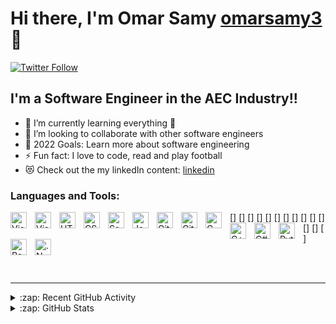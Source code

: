 # Hi there, I'm Omar Samy [omarsamy3][linkedin] 👋

[![Twitter Follow](https://img.shields.io/twitter/follow/omarsamy333?color=1DA1F2&logo=twitter&style=for-the-badge)](https://twitter.com/intent/follow?original_referer=https%3A%2F%2Fgithub.com%2Fomarsamy333&screen_name=omarsamy333)

## I'm a Software Engineer in the AEC Industry!!

- 🌱 I’m currently learning everything 🤣
- 👯 I’m looking to collaborate with other software engineers
- 🥅 2022 Goals: Learn more about software engineering
- ⚡ Fun fact: I love to code, read and play football
- 😻 Check out the my linkedIn content: [linkedin](https://linkedin.com/in/omarsamy3)

### Languages and Tools:

[<img align="left" alt="Visual Studio Code" width="26px" src="https://cdn.jsdelivr.net/gh/devicons/devicon/icons/vscode/vscode-original.svg" style="padding-right:10px;" />]
[<img align="left" alt="Visual Studio" width="26px" src="https://icongr.am/devicon/visualstudio-plain.svg?size=128&color=c34141" style="padding-right:10px;" />]
[<img align="left" alt="HTML5" width="26px" src="https://cdn.jsdelivr.net/gh/devicons/devicon/icons/html5/html5-original.svg" style="padding-right:10px;" />]
[<img align="left" alt="CSS3" width="26px" src="https://cdn.jsdelivr.net/gh/devicons/devicon/icons/css3/css3-original.svg" style="padding-right:10px;" />]
[<img align="left" alt="Sass" width="26px" src="https://cdn.jsdelivr.net/gh/devicons/devicon/icons/sass/sass-original.svg" style="padding-right:10px;" />]
[<img align="left" alt="JavaScript" width="26px" src="https://cdn.jsdelivr.net/gh/devicons/devicon/icons/javascript/javascript-original.svg" style="padding-right:10px;" />]
[<img align="left" alt="Git" width="26px" src="https://cdn.jsdelivr.net/gh/devicons/devicon/icons/git/git-original.svg" style="padding-right:10px;" />]
[<img align="left" alt="GitHub" width="26px" src="https://user-images.githubusercontent.com/3369400/139447912-e0f43f33-6d9f-45f8-be46-2df5bbc91289.png" style="padding-right:10px;" />]
[<img align="left" alt="C" width="26px" src="https://icongr.am/devicon/c-original.svg?size=128&color=c34141" style="padding-right:10px;" />]
[<img align="left" alt="C++" width="26px" src="https://icongr.am/devicon/cplusplus-original.svg?size=128&color=c34141" style="padding-right:10px;" />]
[<img align="left" alt="C#" width="26px" src="https://icongr.am/devicon/csharp-original.svg?size=128&color=c34141" style="padding-right:10px;" />]
[<img align="left" alt="Python" width="26px" src="https://icongr.am/devicon/python-original.svg?size=128&color=c34141" style="padding-right:10px;" />]
[<img align="left" alt="Postgresql" width="26px" src="https://icongr.am/devicon/postgresql-original.svg?size=128&color=c34141" style="padding-right:10px;" />]
[<img align="left" alt=".Net" width="26px" src="https://icongr.am/devicon/dot-net-original-wordmark.svg?size=128&color=c34141" style="padding-right:10px;" />]

<br />
<br />

---

<details>
  <summary>:zap: Recent GitHub Activity</summary>
  
<!--START_SECTION:activity-->
1. 💪 Computer Graphics projects (https://github.com/anuraghazra/github-readme-stats)

<!--END_SECTION:activity-->

</details>

<details>
  <summary>:zap: GitHub Stats</summary>

  <img align="left" alt="codeSTACKr's GitHub Stats" src="https://github-readme-stats.vercel.app/api?username=omarsamy3&show_icons=true&hide_border=false&title_color=ff652f&icon_color=FFE400&bg_color=09131B&text_color=ffffff&border_color=0c1a25" />

</details>

[github]: https://github.com/omarsamy3
[course]: http://vsCodeHero.com
[twitter]: https://twitter.com/omarsamy333
[youtube]: https://youtube.com/codeSTACKr
[instagram]: https://instagram.com/omarsamy333
[linkedin]: https://linkedin.com/in/omarsamy3
[webdevplaylist]: https://www.youtube.com/playlist?list=PLkwxH9e_vrAJ0WbEsFA9W3I1W-g_BTsbt
[jsplaylist]: https://www.youtube.com/playlist?list=PLkwxH9e_vrALRJKu7wfXby3MKeflhTu6B
[cssplaylist]: https://www.youtube.com/playlist?list=PLkwxH9e_vrALSdvZuEh6gqQdmDoDIoqz4
[reactplaylist]: https://www.youtube.com/playlist?list=PLkwxH9e_vrAK4TdffpxKY3QGyHCpxFcQ0
